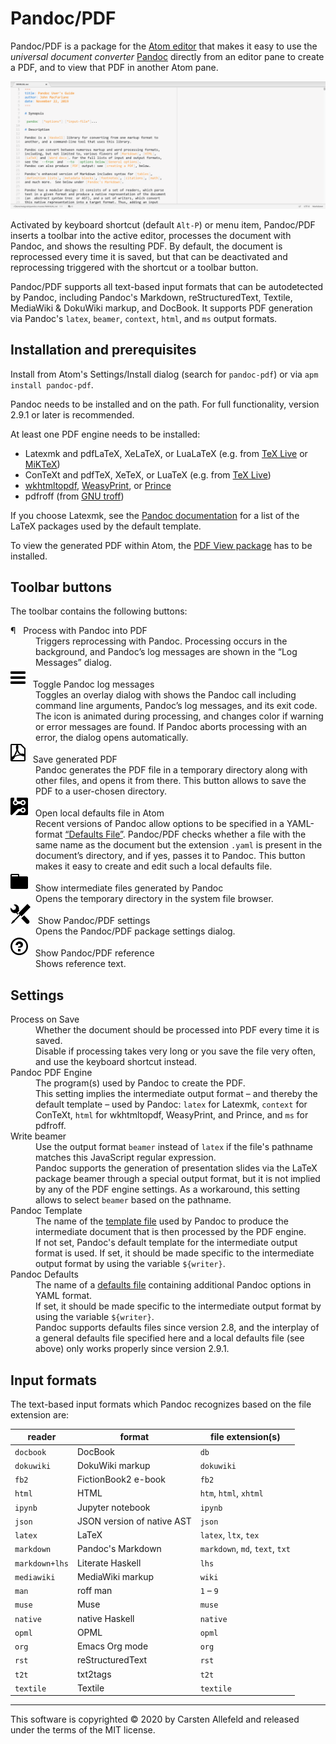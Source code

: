 # Pandoc/PDF

Pandoc/PDF is a package for the [Atom editor](https://atom.io/) that makes it easy to use the *universal document converter* [Pandoc](https://pandoc.org/) directly from an editor pane to create a PDF, and to view that PDF in another Atom pane.

![](pandoc-pdf.apng)

Activated by keyboard shortcut (default `Alt-P`) or menu item, Pandoc/PDF inserts a toolbar into the active editor, processes the document with Pandoc, and shows the resulting PDF. By default, the document is reprocessed every time it is saved, but that can be deactivated and reprocessing triggered with the shortcut or a toolbar button.

Pandoc/PDF supports all text-based input formats that can be autodetected by Pandoc, including Pandoc's Markdown, reStructuredText, Textile, MediaWiki & DokuWiki markup, and DocBook. It supports PDF generation via Pandoc's `latex`, `beamer`, `context`, `html`, and `ms` output formats.


## Installation and prerequisites

Install from Atom's Settings/Install dialog (search for `pandoc-pdf`) or via `apm install pandoc-pdf`.

Pandoc needs to be installed and on the path. For full functionality, version 2.9.1 or later is recommended.

At least one PDF engine needs to be installed:

-   Latexmk and pdfLaTeX, XeLaTeX, or LuaLaTeX (e.g. from [TeX Live](https://www.tug.org/texlive/) or [MiKTeX](https://miktex.org/about))
-   ConTeXt and pdfTeX, XeTeX, or LuaTeX (e.g. from [TeX Live](https://www.tug.org/texlive/))
-   [wkhtmltopdf](https://wkhtmltopdf.org/), [WeasyPrint](https://weasyprint.org/), or [Prince](https://www.princexml.com/)
-   pdfroff (from [GNU troff](https://www.gnu.org/software/groff/))

If you choose Latexmk, see the [Pandoc documentation](https://pandoc.org/MANUAL.html#creating-a-pdf) for a list of the LaTeX packages used by the default template.

To view the generated PDF within Atom, the [PDF View package](https://atom.io/packages/pdf-view) has to be installed.


## Toolbar buttons

The toolbar contains the following buttons:

<dl>

<dt><span style="transform: scaleX(-1)">¶</span> &nbsp; Process with Pandoc into PDF</dt>

<dd>
Triggers reprocessing with Pandoc. Processing occurs in the background, and Pandoc’s log messages are shown in the “Log Messages” dialog.
</dd>

<dt><img src="doc/three-bars.svg"/> &nbsp; Toggle Pandoc log messages</dt>

<dd>
Toggles an overlay dialog with shows the Pandoc call including command line arguments, Pandoc’s log messages, and its exit code. The icon is animated during processing, and changes color if warning or error messages are found. If Pandoc aborts processing with an error, the dialog opens automatically.
</dd>

<dt><img src="doc/file-pdf.svg"/> &nbsp; Save generated PDF</dt>

<dd>
Pandoc generates the PDF file in a temporary directory along with other files, and opens it from there. This button allows to save the PDF to a user-chosen directory.
</dd>

<dt><img src="doc/circuit-board.svg"/> &nbsp; Open local defaults file in Atom</dt>

<dd>
Recent versions of Pandoc allow options to be specified in a YAML-format <a href="https://pandoc.org/MANUAL.html#default-files">“Defaults File”</a>. Pandoc/PDF checks whether a file with the same name as the document but the extension <code>.yaml</code> is present in the document’s directory, and if yes, passes it to Pandoc. This button makes it easy to create and edit such a local defaults file.
</dd>

<dt><img src="doc/file-directory.svg"/> &nbsp; Show intermediate files generated by Pandoc</dt>

<dd>
Opens the temporary directory in the system file browser.
</dd>

<dt><img src="doc/tools.svg" /> &nbsp; Show Pandoc/PDF settings</dt>

<dd>
Opens the Pandoc/PDF package settings dialog.
</dd>

<dt><img src="doc/question.svg"/> &nbsp; Show Pandoc/PDF reference</dt>

<dd>
Shows reference text.
</dd>

</dl>


## Settings

<dl>

<dt>Process on Save</dt>

<dd>
Whether the document should be processed into PDF every time it is saved.<br>
Disable if processing takes very long or you save the file very often, and use the keyboard shortcut instead.
</dd>

<dt>Pandoc PDF Engine</dt>

<dd>
The program(s) used by Pandoc to create the PDF.<br>
This setting implies the intermediate output format – and thereby the default template – used by Pandoc: <code>latex</code> for Latexmk, <code>context</code> for ConTeXt, <code>html</code> for wkhtmltopdf, WeasyPrint, and Prince, and <code>ms</code> for pdfroff.
</dd>

<dt>Write beamer</dt>

<dd>
Use the output format <code>beamer</code> instead of <code>latex</code> if the file's pathname matches this JavaScript regular expression.<br>
Pandoc supports the generation of presentation slides via the LaTeX package beamer through a special output format, but it is not implied by any of the PDF engine settings. As a workaround, this setting allows to select <code>beamer</code> based on the pathname.
</dd>

<dt>Pandoc Template</dt>

<dd>
The name of the <a href="https://pandoc.org/MANUAL.html#templates">template file</a> used by Pandoc to produce the intermediate document that is then processed by the PDF engine.<br>
If not set, Pandoc's default template for the intermediate output format is used. If set, it should be made specific to the intermediate output format by using the variable <code>${writer}</code>.
</dd>

<dt>Pandoc Defaults</dt>

<dd>
The name of a <a href="https://pandoc.org/MANUAL.html#default-files">defaults file</a> containing additional Pandoc options in YAML format.<br>
If set, it should be made specific to the intermediate output format by using the variable <code>${writer}</code>.<br>
Pandoc supports defaults files since version 2.8, and the interplay of a general defaults file specified here and a local defaults file (see above) only works properly since version 2.9.1.
</dd>

</dl>


## Input formats

The text-based input formats which Pandoc recognizes based on the file extension are:


| reader              | format                       | file extension(s)               |
|---------------------|------------------------------|---------------------------------|
| `docbook`           | DocBook                      | `db`                            |
| `dokuwiki`          | DokuWiki markup              | `dokuwiki`                      |
| `fb2`               | FictionBook2 e-book          | `fb2`                           |
| `html`              | HTML                         | `htm`, `html`, `xhtml`          |
| `ipynb`             | Jupyter notebook             | `ipynb`                         |
| `json`              | JSON version of native AST   | `json`                          |
| `latex`             | LaTeX                        | `latex`, `ltx`, `tex`           |
| `markdown`          | Pandoc's Markdown            | `markdown`, `md`, `text`, `txt` |
| `markdown+lhs`      | Literate Haskell             | `lhs`                           |
| `mediawiki`         | MediaWiki markup             | `wiki`                          |
| `man`               | roff man                     | `1` – `9`                       |
| `muse`              | Muse                         | `muse`                          |
| `native`            | native Haskell               | `native`                        |
| `opml`              | OPML                         | `opml`                          |
| `org`               | Emacs Org mode               | `org`                           |
| `rst`               | reStructuredText             | `rst`                           |
| `t2t`               | txt2tags                     | `t2t`                           |
| `textile`           | Textile                      | `textile`                       |


---

This software is copyrighted &copy; 2020 by Carsten Allefeld and released under the terms of the MIT license.
